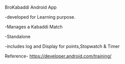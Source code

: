BroKabaddi Android App

-developed for Learning purpose.

-Manages a Kabaddi Match 

-Standalone 

-includes log and Display for points,Stopwatch & Timer

Reference-
https://developer.android.com/training/
